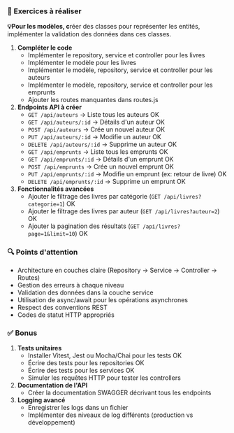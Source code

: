 ### 📝 Exercices à réaliser

**💡Pour les modèles, c**réer des classes pour représenter les entités, implémenter la validation des données dans ces classes.

1. **Compléter le code**
   - Implémenter le repository, service et controller pour les livres
   - Implémenter le modèle pour les livres
   - Implémenter le modèle, repository, service et controller pour les auteurs
   - Implémenter le modèle, repository, service et controller pour les emprunts
   - Ajouter les routes manquantes dans routes.js
2. **Endpoints API à créer**
   - `GET /api/auteurs` → Liste tous les auteurs OK
   - `GET /api/auteurs/:id` → Détails d'un auteur OK
   - `POST /api/auteurs` → Crée un nouvel auteur OK
   - `PUT /api/auteurs/:id` → Modifie un auteur OK
   - `DELETE /api/auteurs/:id` → Supprime un auteur OK
   - `GET /api/emprunts` → Liste tous les emprunts OK
   - `GET /api/emprunts/:id` → Détails d'un emprunt OK
   - `POST /api/emprunts` → Crée un nouvel emprunt OK
   - `PUT /api/emprunts/:id` → Modifie un emprunt (ex: retour de livre) OK
   - `DELETE /api/emprunts/:id` → Supprime un emprunt OK
3. **Fonctionnalités avancées**
   - Ajouter le filtrage des livres par catégorie (`GET /api/livres?categorie=1`) OK
   - Ajouter le filtrage des livres par auteur (`GET /api/livres?auteur=2`) OK
   - Ajouter la pagination des résultats (`GET /api/livres?page=1&limit=10`) OK

### 🔍 Points d'attention

- Architecture en couches claire (Repository → Service → Controller → Routes)
- Gestion des erreurs à chaque niveau
- Validation des données dans la couche service
- Utilisation de async/await pour les opérations asynchrones
- Respect des conventions REST
- Codes de statut HTTP appropriés

### ✅ Bonus

1. **Tests unitaires**
   - Installer Vitest, Jest ou Mocha/Chai pour les tests OK
   - Écrire des tests pour les repositories OK
   - Écrire des tests pour les services OK
   - Simuler les requêtes HTTP pour tester les controllers
2. **Documentation de l'API**
   - Créer la documentation SWAGGER décrivant tous les endpoints
3. **Logging avancé**
   - Enregistrer les logs dans un fichier
   - Implémenter des niveaux de log différents (production vs développement)
